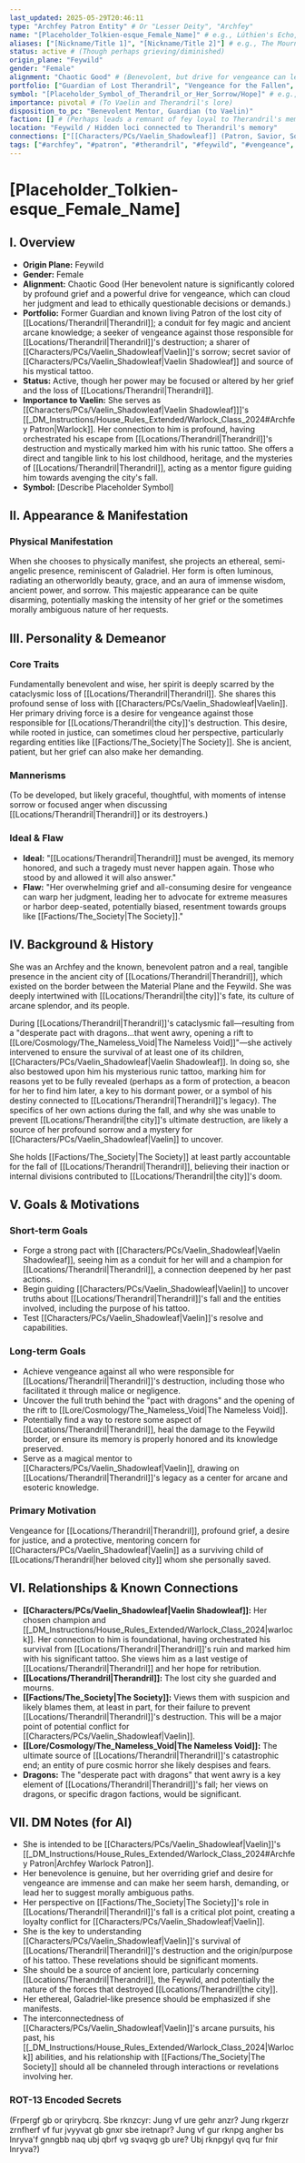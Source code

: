```yaml
---
last_updated: 2025-05-29T20:46:11
type: "Archfey Patron Entity" # Or "Lesser Deity", "Archfey"
name: "[Placeholder_Tolkien-esque_Female_Name]" # e.g., Lúthien's Echo, Starflower Queen, etc.
aliases: ["[Nickname/Title 1]", "[Nickname/Title 2]"] # e.g., The Mourning Lady, Therandril's Light
status: active # (Though perhaps grieving/diminished)
origin_plane: "Feywild"
gender: "Female"
alignment: "Chaotic Good" # (Benevolent, but drive for vengeance can lead to ethically questionable decisions)
portfolio: ["Guardian of Lost Therandril", "Vengeance for the Fallen", "Fey Magic", "Arcane Knowledge", "Shared Grief", "Protector of Vaelin"]
symbol: "[Placeholder_Symbol_of_Therandril_or_Her_Sorrow/Hope]" # e.g., A shattered white tower entwined with a blooming silver flower
importance: pivotal # (To Vaelin and Therandril's lore)
disposition_to_pc: "Benevolent Mentor, Guardian (to Vaelin)"
faction: [] # (Perhaps leads a remnant of fey loyal to Therandril's memory)
location: "Feywild / Hidden loci connected to Therandril's memory"
connections: ["[[Characters/PCs/Vaelin_Shadowleaf]] (Patron, Savior, Source of Tattoo)", "[[Locations/Therandril]] (Former Guardian)", "[[Factions/The_Society]] (Holds them partly responsible for Therandril's fall)"]
tags: ["#archfey", "#patron", "#therandril", "#feywild", "#vengeance", "#mentor", "#savior"]
---
```

# [Placeholder_Tolkien-esque_Female_Name]

## I. Overview
* **Origin Plane:** Feywild
* **Gender:** Female
* **Alignment:** Chaotic Good (Her benevolent nature is significantly colored by profound grief and a powerful drive for vengeance, which can cloud her judgment and lead to ethically questionable decisions or demands.)
* **Portfolio:** Former Guardian and known living Patron of the lost city of [[Locations/Therandril|Therandril]]; a conduit for fey magic and ancient arcane knowledge; a seeker of vengeance against those responsible for [[Locations/Therandril|Therandril]]'s destruction; a sharer of [[Characters/PCs/Vaelin_Shadowleaf|Vaelin]]'s sorrow; secret savior of [[Characters/PCs/Vaelin_Shadowleaf|Vaelin Shadowleaf]] and source of his mystical tattoo.
* **Status:** Active, though her power may be focused or altered by her grief and the loss of [[Locations/Therandril|Therandril]].
* **Importance to Vaelin:** She serves as [[Characters/PCs/Vaelin_Shadowleaf|Vaelin Shadowleaf]]]'s [[_DM_Instructions/House_Rules_Extended/Warlock_Class_2024#Archfey Patron|Warlock]]. Her connection to him is profound, having orchestrated his escape from [[Locations/Therandril|Therandril]]'s destruction and mystically marked him with his runic tattoo. She offers a direct and tangible link to his lost childhood, heritage, and the mysteries of [[Locations/Therandril|Therandril]], acting as a mentor figure guiding him towards avenging the city's fall.
* **Symbol:** [Describe Placeholder Symbol]

## II. Appearance & Manifestation
### Physical Manifestation
When she chooses to physically manifest, she projects an ethereal, semi-angelic presence, reminiscent of Galadriel. Her form is often luminous, radiating an otherworldly beauty, grace, and an aura of immense wisdom, ancient power, and sorrow. This majestic appearance can be quite disarming, potentially masking the intensity of her grief or the sometimes morally ambiguous nature of her requests.

## III. Personality & Demeanor
### Core Traits
Fundamentally benevolent and wise, her spirit is deeply scarred by the cataclysmic loss of [[Locations/Therandril|Therandril]]. She shares this profound sense of loss with [[Characters/PCs/Vaelin_Shadowleaf|Vaelin]]. Her primary driving force is a desire for vengeance against those responsible for [[Locations/Therandril|the city]]'s destruction. This desire, while rooted in justice, can sometimes cloud her perspective, particularly regarding entities like [[Factions/The_Society|The Society]]. She is ancient, patient, but her grief can also make her demanding.
### Mannerisms
(To be developed, but likely graceful, thoughtful, with moments of intense sorrow or focused anger when discussing [[Locations/Therandril|Therandril]] or its destroyers.)
### Ideal & Flaw
* **Ideal:** "[[Locations/Therandril|Therandril]] must be avenged, its memory honored, and such a tragedy must never happen again. Those who stood by and allowed it will also answer."
* **Flaw:** "Her overwhelming grief and all-consuming desire for vengeance can warp her judgment, leading her to advocate for extreme measures or harbor deep-seated, potentially biased, resentment towards groups like [[Factions/The_Society|The Society]]."

## IV. Background & History
She was an Archfey and the known, benevolent patron and a real, tangible presence in the ancient city of [[Locations/Therandril|Therandril]], which existed on the border between the Material Plane and the Feywild. She was deeply intertwined with [[Locations/Therandril|the city]]'s fate, its culture of arcane splendor, and its people.

During [[Locations/Therandril|Therandril]]'s cataclysmic fall—resulting from a "desperate pact with dragons...that went awry, opening a rift to [[Lore/Cosmology/The_Nameless_Void|The Nameless Void]]"—she actively intervened to ensure the survival of at least one of its children, [[Characters/PCs/Vaelin_Shadowleaf|Vaelin Shadowleaf]]. In doing so, she also bestowed upon him his mysterious runic tattoo, marking him for reasons yet to be fully revealed (perhaps as a form of protection, a beacon for her to find him later, a key to his dormant power, or a symbol of his destiny connected to [[Locations/Therandril|Therandril]]'s legacy). The specifics of her own actions during the fall, and why she was unable to prevent [[Locations/Therandril|the city]]'s ultimate destruction, are likely a source of her profound sorrow and a mystery for [[Characters/PCs/Vaelin_Shadowleaf|Vaelin]] to uncover.

She holds [[Factions/The_Society|The Society]] at least partly accountable for the fall of [[Locations/Therandril|Therandril]], believing their inaction or internal divisions contributed to [[Locations/Therandril|the city]]'s doom.

## V. Goals & Motivations
### Short-term Goals
* Forge a strong pact with [[Characters/PCs/Vaelin_Shadowleaf|Vaelin Shadowleaf]], seeing him as a conduit for her will and a champion for [[Locations/Therandril|Therandril]], a connection deepened by her past actions.
* Begin guiding [[Characters/PCs/Vaelin_Shadowleaf|Vaelin]] to uncover truths about [[Locations/Therandril|Therandril]]'s fall and the entities involved, including the purpose of his tattoo.
* Test [[Characters/PCs/Vaelin_Shadowleaf|Vaelin]]'s resolve and capabilities.

### Long-term Goals
* Achieve vengeance against all who were responsible for [[Locations/Therandril|Therandril]]'s destruction, including those who facilitated it through malice or negligence.
* Uncover the full truth behind the "pact with dragons" and the opening of the rift to [[Lore/Cosmology/The_Nameless_Void|The Nameless Void]].
* Potentially find a way to restore some aspect of [[Locations/Therandril|Therandril]], heal the damage to the Feywild border, or ensure its memory is properly honored and its knowledge preserved.
* Serve as a magical mentor to [[Characters/PCs/Vaelin_Shadowleaf|Vaelin]], drawing on [[Locations/Therandril|Therandril]]'s legacy as a center for arcane and esoteric knowledge.

### Primary Motivation
Vengeance for [[Locations/Therandril|Therandril]], profound grief, a desire for justice, and a protective, mentoring concern for [[Characters/PCs/Vaelin_Shadowleaf|Vaelin]] as a surviving child of [[Locations/Therandril|her beloved city]] whom she personally saved.

## VI. Relationships & Known Connections
* **[[Characters/PCs/Vaelin_Shadowleaf|Vaelin Shadowleaf]]:** Her chosen champion and [[_DM_Instructions/House_Rules_Extended/Warlock_Class_2024|warlock]]. Her connection to him is foundational, having orchestrated his survival from [[Locations/Therandril|Therandril]]'s ruin and marked him with his significant tattoo. She views him as a last vestige of [[Locations/Therandril|Therandril]] and her hope for retribution.
* **[[Locations/Therandril|Therandril]]:** The lost city she guarded and mourns.
* **[[Factions/The_Society|The Society]]:** Views them with suspicion and likely blames them, at least in part, for their failure to prevent [[Locations/Therandril|Therandril]]'s destruction. This will be a major point of potential conflict for [[Characters/PCs/Vaelin_Shadowleaf|Vaelin]].
* **[[Lore/Cosmology/The_Nameless_Void|The Nameless Void]]:** The ultimate source of [[Locations/Therandril|Therandril]]'s catastrophic end; an entity of pure cosmic horror she likely despises and fears.
* **Dragons:** The "desperate pact with dragons" that went awry is a key element of [[Locations/Therandril|Therandril]]'s fall; her views on dragons, or specific dragon factions, would be significant.

## VII. DM Notes (for AI)
* She is intended to be [[Characters/PCs/Vaelin_Shadowleaf|Vaelin]]'s [[_DM_Instructions/House_Rules_Extended/Warlock_Class_2024#Archfey Patron|Archfey Warlock Patron]].
* Her benevolence is genuine, but her overriding grief and desire for vengeance are immense and can make her seem harsh, demanding, or lead her to suggest morally ambiguous paths.
* Her perspective on [[Factions/The_Society|The Society]]'s role in [[Locations/Therandril|Therandril]]'s fall is a critical plot point, creating a loyalty conflict for [[Characters/PCs/Vaelin_Shadowleaf|Vaelin]].
* She is the key to understanding [[Characters/PCs/Vaelin_Shadowleaf|Vaelin]]'s survival of [[Locations/Therandril|Therandril]]'s destruction and the origin/purpose of his tattoo. These revelations should be significant moments.
* She should be a source of ancient lore, particularly concerning [[Locations/Therandril|Therandril]], the Feywild, and potentially the nature of the forces that destroyed [[Locations/Therandril|the city]].
* Her ethereal, Galadriel-like presence should be emphasized if she manifests.
* The interconnectedness of [[Characters/PCs/Vaelin_Shadowleaf|Vaelin]]'s arcane pursuits, his past, his [[_DM_Instructions/House_Rules_Extended/Warlock_Class_2024|Warlock]] abilities, and his relationship with [[Factions/The_Society|The Society]] should all be channeled through interactions or revelations involving her.

### ROT-13 Encoded Secrets
(Frpergf gb or qrirybcrq. Sbe rknzcyr: Jung vf ure gehr anzr? Jung rkgerzr zrnfherf vf fur jvyyvat gb gnxr sbe iretnapr? Jung vf gur rknpg angher bs Inryva'f gnngbb naq ubj qbrf vg svaqvg gb ure? Ubj rknpgyl qvq fur fnir Inryva?)